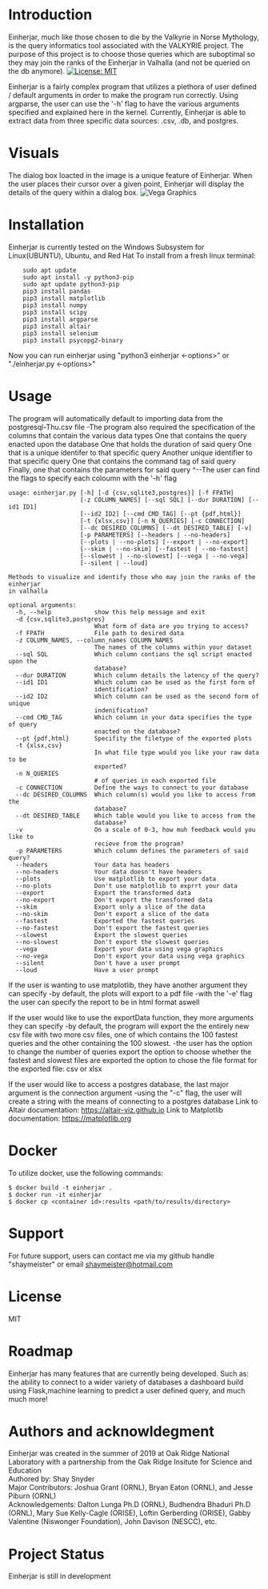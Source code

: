 # Introduction
Einherjar, much like those chosen to die by the Valkyrie in Norse Mythology, is the query informatics tool associated with the VALKYRIE project. The purpose of this 
project is to choose those queries which are suboptimal so they may join the ranks of the Einherjar in Valhalla (and not be queried on the db anymore).
[![License: MIT](https://img.shields.io/badge/License-MIT-yellow.svg)](https://opensource.org/licenses/MIT)

Einherjar is a fairly complex program that utilizes a plethora of user defined / default arguments in order to make the program run correctly.
Using argparse, the user can use the '-h' flag to have the various arguments specified and explained here in the kernel.
Currently, Einherjar is able to extract data from three specific data sources: .csv, .db, and postgres.

# Visuals
The dialog box loacted in the image is a unique feature of Einherjar. When the user places their cursor over a given point, 
Einherjar will display the details of the query within a dialog box.
![Vega Graphics](/images/altair.png?raw=true "Queries")

# Installation
Einherjar is currently tested on the Windows Subsystem for Linux(UBUNTU), Ubuntu, and Red Hat
To install from a fresh linux terminal:
``` 
    sudo apt update
    sudo apt install -y python3-pip
    sudo apt update python3-pip
    pip3 install pandas
    pip3 install matplotlib
    pip3 install numpy
    pip3 install scipy
    pip3 install argparse
    pip3 install altair
    pip3 install selenium
    pip3 install psycopg2-binary
```

Now you can run einherjar using "python3 einherjar <-options>" or "./einherjar.py <-options>"

# Usage
The program will automatically default to importing data from the postgresql-Thu.csv file 
-The program also required the specification of the columns that contain the various data types
  One that contains the query enacted upon the database
  One that holds the duration of said query
  One that is a unique identifer to that specific query
  Another unique identifier to that specific query
  One that contains the command tag of said query
  Finally, one that contains the parameters for said query
^--The user can find the flags to specify each coloumn with the '-h' flag
```
usage: einherjar.py [-h] [-d {csv,sqlite3,postgres}] [-f FPATH]
                    [-z COLUMN_NAMES] [--sql SQL] [--dur DURATION] [--id1 ID1]
                    [--id2 ID2] [--cmd CMD_TAG] [--pt {pdf,html}]
                    [-t {xlsx,csv}] [-n N_QUERIES] [-c CONNECTION]
                    [--dc DESIRED_COLUMNS] [--dt DESIRED_TABLE] [-v]
                    [-p PARAMETERS] [--headers | --no-headers]
                    [--plots | --no-plots] [--export | --no-export]
                    [--skim | --no-skim] [--fastest | --no-fastest]
                    [--slowest | --no-slowest] [--vega | --no-vega]
                    [--silent | --loud]

Methods to visualize and identify those who may join the ranks of the einherjar
in valhalla

optional arguments:
  -h, --help            show this help message and exit
  -d {csv,sqlite3,postgres}
                        What form of data are you trying to access?
  -f FPATH              File path to desired data
  -z COLUMN_NAMES, --column_names COLUMN_NAMES
                        The names of the columns within your dataset
  --sql SQL             Which column contians the sql script enacted upon the
                        database?
  --dur DURATION        Which column details the latency of the query?
  --id1 ID1             Which column can be used as the first form of
                        identification?
  --id2 ID2             Which column can be used as the second form of unique
                        indenification?
  --cmd CMD_TAG         Which column in your data specifies the type of query
                        enacted on the database?
  --pt {pdf,html}       Specifity the filetype of the exported plots
  -t {xlsx,csv}
                        In what file type would you like your raw data to be
                        exported?
  -n N_QUERIES
                        # of queries in each exported file
  -c CONNECTION         Define the ways to connect to your database
  --dc DESIRED_COLUMNS  Which column(s) would you like to access from the
                        database?
  --dt DESIRED_TABLE    Which table would you like to access from the
                        database?
  -v                    On a scale of 0-3, how muh feedback would you like to
                        recieve from the program?
  -p PARAMETERS         Which column defines the parameters of said query?
  --headers             Your data has headers
  --no-headers          Your data doesn't have headers
  --plots               Use matplotlib to export your data
  --no-plots            Don't use matplotlib to exprrt your data
  --export              Export the transformed data
  --no-export           Don't export the transformed data
  --skim                Export only a slice of the data
  --no-skim             Don't export a slice of the data
  --fastest             Exported the fastest queries
  --no-fastest          Don't export the fastest queries
  --slowest             Export the slowest queries
  --no-slowest          Don't export the slowest queries
  --vega                Export your data using vega graphics
  --no-vega             Don't export your data using vega graphics
  --silent              Don't have a user prompt
  --loud                Have a user prompt
```        
If the user is wanting to use matplotlib, they have another argument they can specify
-by default, the plots will export to a pdf file
-with the '-e' flag the user can specify the report to be in html format aswell

If the user would like to use the exportData function, they more arguments they can specify
-by default, the program will export the the entirely new csv file with two more csv files,
  one of which contains the 100 fastest queries and the other containing the 100 slowest.
-the user has the option to change the number of queries export
 the option to choose whether the fastest and slowest files are exported
 the option to chose the file format for the exported file: csv or xlsx

If the user would like to access a postgres database, the last major argument is the connection argument
-using the "-c" flag, the user will create a string with the means of connecting to a postgres database 
Link to Altair documentation: https://altair-viz.github.io
Link to Matplotlib documentation: https://matplotlib.org

# Docker
To utilize docker, use the following commands:
```
$ docker build -t einherjar .
$ docker run -it einherjar
$ docker cp <container id>:results <path/to/results/directory>
```

# Support 
For future support, users can contact me via my github handle "shaymeister" or email shaymeister@hotmail.com

# License
MIT

# Roadmap
Einherjar has many features that are currently being developed.
Such as: the ability to connect to a wider variety of databases a dashboard build using Flask,machine learning to predict a user defined query, and much much more!

# Authors and acknowldegment
Einherjar was created in the summer of 2019 at Oak Ridge National Laboratory with a partnership from the Oak Ridge Insitute for Science and Education                
Authored by: Shay Snyder                            
Major Contributors: Joshua Grant (ORNL), Bryan Eaton (ORNL), and Jesse Piburn (ORNL)                    
Acknowledgements: Dalton Lunga Ph.D (ORNL), Budhendra Bhaduri Ph.D (ORNL), Mary Sue Kelly-Cagle (ORISE), Loftin Gerberding (ORISE), Gabby Valentine (Niswonger Foundation), John Davison (NESCC), etc.                

# Project Status
Einherjar is still in development